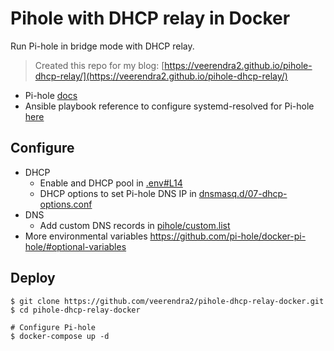 # Pihole with DHCP relay in Docker
Run Pi-hole in bridge mode with DHCP relay.
> Created this repo for my blog: [https://veerendra2.github.io/pihole-dhcp-relay/](https://veerendra2.github.io/pihole-dhcp-relay/)

* Pi-hole [docs](https://docs.pi-hole.net/docker/DHCP/)
* Ansible playbook reference to configure systemd-resolved for Pi-hole [here](https://github.com/veerendra2/raspberrypi-homeserver/blob/main/tasks/pihole.yml)
## Configure
* DHCP
  * Enable and DHCP pool in [.env#L14](./.env#L14)
  * DHCP options to set Pi-hole DNS IP in [dnsmasq.d/07-dhcp-options.conf](./dnsmasq.d/07-dhcp-options.conf)
* DNS
  * Add custom DNS records in [pihole/custom.list](./pihole/custom.list)
* More environmental variables https://github.com/pi-hole/docker-pi-hole/#optional-variables
## Deploy
```
$ git clone https://github.com/veerendra2/pihole-dhcp-relay-docker.git
$ cd pihole-dhcp-relay-docker

# Configure Pi-hole
$ docker-compose up -d
```